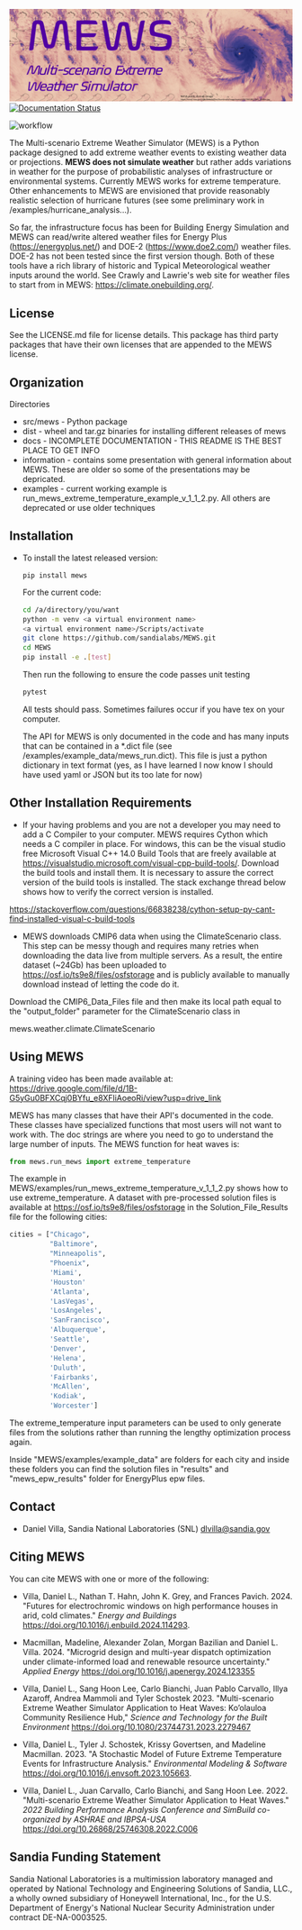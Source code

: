 ![MEWS](information/figures/logo.png)
[![Documentation Status](https://readthedocs.org/projects/mews/badge/?version=latest)](https://mews.readthedocs.io/en/latest/?badge=latest)

![workflow](https://github.com/sandialabs/mews/actions/workflows/pytest.yml/badge.svg)

The Multi-scenario Extreme Weather Simulator (MEWS) is a Python package designed to add extreme weather events to existing weather data or projections. **MEWS does not simulate weather** but rather adds variations in weather for the purpose of probabilistic analyses of infrastructure or environmental systems. Currently MEWS works for extreme temperature. Other enhancements to MEWS are envisioned that provide reasonably realistic selection of hurricane futures (see some preliminary work in /examples/hurricane_analysis...).

So far, the infrastructure focus has been for Building Energy Simulation and MEWS can read/write altered weather files for Energy Plus (https://energyplus.net/) and DOE-2 (https://www.doe2.com/) weather files. DOE-2 has not been tested since the first version though. Both of these tools have a rich library of historic and Typical Meteorological weather inputs around the world. See Crawly and Lawrie's web site for weather files to start from in MEWS: https://climate.onebuilding.org/.  

License
------------

See the LICENSE.md file for license details. This package has third party packages that have their own licenses that are appended to the MEWS license.

Organization
------------

Directories
  * src/mews - Python package
  * dist - wheel and tar.gz binaries for installing different releases of mews
  * docs - INCOMPLETE DOCUMENTATION - THIS README IS THE BEST PLACE TO GET INFO
  * information - contains some presentation with general information about MEWS. These are older so some of the presentations may be depricated.
  * examples - current working example is run_mews_extreme_temperature_example_v_1_1_2.py. All others are deprecated or use older techniques

Installation
------------
  * To install the latest released version:
    
    ```
    pip install mews
    ```
    
    For the current code:
    
    ```bash
    cd /a/directory/you/want
    python -m venv <a virtual environment name>
    <a virtual environment name>/Scripts/activate
    git clone https://github.com/sandialabs/MEWS.git
    cd MEWS
    pip install -e .[test]
    ```

    Then run the following to ensure the code passes unit testing
    
    ```bash
    pytest
    ```
    
    All tests should pass. Sometimes failures occur if you have tex on your computer.
    
    The API for MEWS is only documented in the code and has many inputs that can be contained in a *.dict file (see /examples/example_data/mews_run.dict). This file is just a python dictionary in text format (yes, as I have learned I now know I should have used yaml or JSON but its too late for now)
    

Other Installation Requirements
-------------------------------
  * If your having problems and you are not a developer you may need to add a C Compiler to your computer. MEWS requires Cython which needs a C compiler in place. For windows, this can be the visual studio free Microsoft Visual C++ 14.0 Build Tools that are freely available at https://visualstudio.microsoft.com/visual-cpp-build-tools/. Download the build tools and install them. It is necessary to assure the correct version of the build tools is installed. The stack exchange thread below shows how to verify the correct version is installed.

https://stackoverflow.com/questions/66838238/cython-setup-py-cant-find-installed-visual-c-build-tools

   * MEWS downloads CMIP6 data when using the ClimateScenario class. This step can be messy though and requires many retries when downloading the data live from multiple servers. As a result, the entire dataset (~24Gb) has been uploaded to https://osf.io/ts9e8/files/osfstorage and is publicly available to manually download instead of letting the code do it.

Download the CMIP6_Data_Files file and then make its local path equal to the "output_folder" parameter for the ClimateScenario class in

mews.weather.climate.ClimateScenario

Using MEWS
--------
A training video has been made available at: https://drive.google.com/file/d/1B-G5yGu0BFXCqj0BYfu_e8XFliAoeoRi/view?usp=drive_link

MEWS has many classes that have their API's documented in the code. These classes have specialized functions that most users will not want to work with. The doc strings are where you need to go to understand the large number of inputs. The MEWS function for heat waves is:

```python
from mews.run_mews import extreme_temperature
```

The example in MEWS/examples/run_mews_extreme_temperature_v_1_1_2.py shows how to use extreme_temperature. A dataset with pre-processed solution files is available at https://osf.io/ts9e8/files/osfstorage in the Solution_File_Results file for the following cities:         

```python
cities = ["Chicago",
          "Baltimore",
          "Minneapolis",
          "Phoenix",
          'Miami',
          'Houston'
          'Atlanta', 
          'LasVegas',
          'LosAngeles',
          'SanFrancisco',
          'Albuquerque',
          'Seattle', 
          'Denver',
          'Helena', 
          'Duluth',
          'Fairbanks',
          'McAllen',
          'Kodiak',
          'Worcester']
 ```
         
The extreme_temperature input parameters can be used to only generate files from the solutions rather than running the lengthy optimization process again.

Inside "MEWS/examples/example_data" are folders for each city and inside these folders you can find the solution files in "results" and "mews_epw_results" folder for EnergyPlus epw files. 

Contact 
--------

   * Daniel Villa, Sandia National Laboratories (SNL) dlvilla@sandia.gov
   
Citing MEWS
-----------
You can cite MEWS with one or more of the following:

* Villa, Daniel L., Nathan T. Hahn, John K. Grey, and Frances Pavich. 2024. "Futures for electrochromic windows on high performance houses in arid, cold climates." _Energy and Buildings_ https://doi.org/10.1016/j.enbuild.2024.114293.

* Macmillan, Madeline, Alexander Zolan, Morgan Bazilian and Daniel L. Villa. 2024. "Microgrid design and multi-year dispatch optimization under climate-informed load and renewable resource uncertainty." _Applied Energy_ https://doi.org/10.1016/j.apenergy.2024.123355

* Villa, Daniel L., Sang Hoon Lee, Carlo Bianchi, Juan Pablo Carvallo, Illya Azaroff, Andrea Mammoli and Tyler Schostek 2023. "Multi-scenario Extreme Weather Simulator Application to Heat Waves: Ko’olauloa Community Resilience Hub," _Science and Technology for the Built Environment_ https://doi.org/10.1080/23744731.2023.2279467

* Villa, Daniel L., Tyler J. Schostek, Krissy Govertsen, and Madeline Macmillan. 2023. "A Stochastic Model of Future Extreme Temperature Events for Infrastructure Analysis." _Environmental Modeling & Software_ https://doi.org/10.1016/j.envsoft.2023.105663.

* Villa, Daniel L., Juan Carvallo, Carlo Bianchi, and Sang Hoon Lee. 2022. "Multi-scenario Extreme Weather Simulator Application to Heat Waves." _2022 Building Performance Analysis Conference and SimBuild co-organized by ASHRAE and IBPSA-USA_ https://doi.org/10.26868/25746308.2022.C006


Sandia Funding Statement
------------------------
Sandia National Laboratories is a multimission laboratory managed and operated by National Technology and Engineering Solutions of Sandia, LLC., a wholly owned subsidiary of Honeywell International, Inc., for the U.S. Department of Energy's National Nuclear Security Administration under contract DE-NA-0003525.

